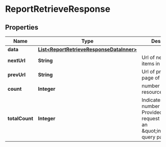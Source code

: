 

# ReportRetrieveResponse


## Properties

| Name | Type | Description | Notes |
|------------ | ------------- | ------------- | -------------|
|**data** | [**List&lt;ReportRetrieveResponseDataInner&gt;**](ReportRetrieveResponseDataInner.md) |  |  |
|**nextUrl** | **String** | Url of next page of items in list. |  [optional] |
|**prevUrl** | **String** | Url of previous page of items in list. |  [optional] |
|**count** | **Integer** | number of resources in a set |  |
|**totalCount** | **Integer** | Indicates the total number of records. Provided when the request specifies an \&quot;include\&quot; query parameter |  |



